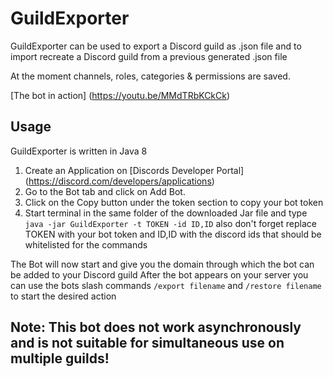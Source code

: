 # GuildExporter
GuildExporter can be used to export a Discord guild as .json file and to import recreate a Discord guild from a previous generated .json file

At the moment channels, roles, categories & permissions are saved.

[The bot in action] (https://youtu.be/MMdTRbKCkCk)

## Usage
GuildExporter is written in Java 8
1. Create an Application on [Discords Developer Portal] (https://discord.com/developers/applications)
2. Go to the Bot tab and click on Add Bot.
3. Click on the Copy button under the token section to copy your bot token
4. Start terminal in the same folder of the downloaded Jar file and type `java -jar GuildExporter -t TOKEN -id ID,ID` also don't forget replace TOKEN with your bot token and ID,ID with the discord ids that should be whitelisted for the commands

The Bot will now start and give you the domain through which the bot can be added to your Discord guild
After the bot appears on your server you can use the bots slash commands `/export filename` and `/restore filename` to start the desired action

## Note: This bot does not work asynchronously and is not suitable for simultaneous use on multiple guilds!
